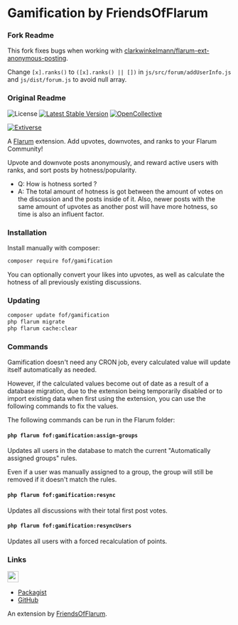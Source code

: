 # Gamification by FriendsOfFlarum

### Fork Readme

This fork fixes bugs when working with [clarkwinkelmann/flarum-ext-anonymous-posting](https://github.com/clarkwinkelmann/flarum-ext-anonymous-posting/issues/3).

Change `[x].ranks()` to `([x].ranks() || [])` in `js/src/forum/addUserInfo.js` and `js/dist/forum.js` to avoid null array.

### Original Readme

![License](https://img.shields.io/badge/license-MIT-blue.svg) [![Latest Stable Version](https://img.shields.io/packagist/v/fof/gamification.svg)](https://packagist.org/packages/fof/gamification) [![OpenCollective](https://img.shields.io/badge/opencollective-fof-blue.svg)](https://opencollective.com/fof/donate)  

[![Extiverse](https://extiverse.com/extension/fof/gamification/open-graph-image)](https://extiverse.com/extension/fof/gamification)

A [Flarum](http://flarum.org) extension. Add upvotes, downvotes, and ranks to your Flarum Community!

Upvote and downvote posts anonymously, and reward active users with ranks, and sort posts by hotness/popularity.

- Q: How is hotness sorted ? 
- A: The total amount of hotness is got between the amount of votes on the discussion and the posts inside of it. Also, newer posts with the same amount of upvotes as another post will have more hotness, so time is also an influent factor.

### Installation

Install manually with composer:

```sh
composer require fof/gamification
```

You can optionally convert your likes into upvotes, as well as calculate the hotness of all previously existing discussions.

### Updating

```sh
composer update fof/gamification
php flarum migrate
php flarum cache:clear
```

### Commands

Gamification doesn't need any CRON job, every calculated value will update itself automatically as needed.

However, if the calculated values become out of date as a result of a database migration, due to the extension being temporarily disabled or to import existing data when first using the extension, you can use the following commands to fix the values.

The following commands can be run in the Flarum folder:

#### `php flarum fof:gamification:assign-groups`

Updates all users in the database to match the current "Automatically assigned groups" rules.

Even if a user was manually assigned to a group, the group will still be removed if it doesn't match the rules.

#### `php flarum fof:gamification:resync`

Updates all discussions with their total first post votes.

#### `php flarum fof:gamification:resyncUsers`

Updates all users with a forced recalculation of points.

### Links

[<img src="https://opencollective.com/fof/donate/button@2x.png?color=blue" height="25" />](https://opencollective.com/fof/donate)

- [Packagist](https://packagist.org/packages/fof/gamification)
- [GitHub](https://github.com/FriendsOfFlarum/gamification)

An extension by [FriendsOfFlarum](https://github.com/FriendsOfFlarum).
